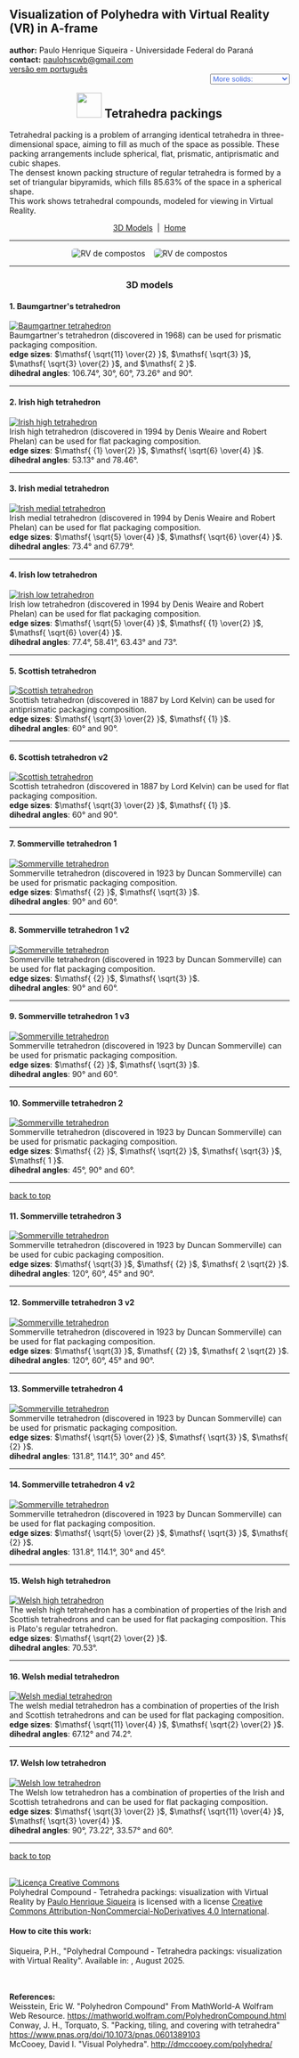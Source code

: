 <link rel="stylesheet" href="../scripts/style.css">
<meta charset="utf-8">
<script type="text/x-mathjax-config">
	  MathJax.Hub.Config({
		showProcessingMessages: false,
		tex2jax: { inlineMath: [['$','$'],['\\(','\\)']] }
	  });
</script>
<script type="text/javascript" src="https://cdn.mathjax.org/mathjax/latest/MathJax.js?config=TeX-MML-AM_HTMLorMML"></script>
<link rel="icon" type="image/png" href="vr/salas/imagens/icone.png">
<h2>Visualization of Polyhedra with Virtual Reality (VR) in A-frame</h2>
 <b>author:</b> Paulo Henrique Siqueira - Universidade Federal do Paraná
 <br><b>contact:</b> <a href="#">paulohscwb@gmail.com</a>
 <br><a href="https://paulohscwb.github.io/polycompound/tetrahedra/pt-br/">versão em português</a>
 <form style="margin: 0 auto; float:right; text-align:right; width:100%; margin-bottom:15px;">
	<select id="url" onchange="urlHandler(this.value)" style="color:royalblue;">
		<option disabled selected value>More solids:</option>
		<option value="../compounds1/">Tetrahedra family</option>
		<option value="../compounds2/">Cube family</option>
		<option disabled value="../tetrahedra/">Tetrahedra packings</option>
		<!--<option value="../compounds3/">Octahedra family</option>
		<option value="../compounds4/">Dodecahedra and icosahedra family 1</option>
		<option value="../compounds5/">Dodecahedra and icosahedra family 2</option>
		<option value="../compounds6/">Compounds of dual polyhedra</option>
		<option value="../compounds7/">Compounds of two polyhedra</option>-->
	</select>
</form>
<script>
function urlHandler(value) {                               
    window.location.assign(`${value}`);
}
</script>

<p id="p1"></p>
  <h2 align="center"><img src="vr/salas/imagens/icone.png" style="margin-bottom:-10px" width="45"> Tetrahedra packings</h2>
Tetrahedral packing is a problem of arranging identical tetrahedra in three-dimensional space, aiming to fill as much of the space as possible. These packing arrangements include spherical, flat, prismatic, antiprismatic and cubic shapes.
<br>The densest known packing structure of regular tetrahedra is formed by a set of triangular bipyramids, which fills 85.63% of the space in a spherical shape.
<br>This work shows tetrahedral compounds, modeled for viewing in Virtual Reality.
<p align="center"><a href="#m3d">3D Models</a><span>&nbsp;&nbsp;|&nbsp;&nbsp;</span><a href="../">Home</a></p>
<hr>
 <p align="center"><img src="vr/salas/videos/compound1.gif" style="max-width: 45%; border-radius:5px; margin-right:15px" loading="lazy" alt="RV de compostos"/><img src="vr/salas/videos/compound2.gif" style="max-width: 45%; border-radius:5px;" loading="lazy" alt="RV de compostos"/></p>
<hr>
<h3 id="m3d" align="center">3D models</h3>
<!--<iframe width="560" height="315" style="max-width:100%" src="https://www.youtube.com/embed/videoseries?list=PLy0I_lGW8HxUNlFkcmo7my5krrhVG2_BH" title="YouTube video player" frameborder="0" allow="accelerometer; autoplay; clipboard-write; encrypted-media; gyroscope; picture-in-picture; web-share" allowfullscreen></iframe>-->
<h4>1. Baumgartner's tetrahedron</h4>
<a href="vr/Baumgartner.htm" target="_blank" title="3D model" class="fotoA"><img src="ar/0A.png" class="foto" alt="Baumgartner tetrahedron"></a>
 <br>Baumgartner's tetrahedron (discovered in 1968) can be used for prismatic packaging composition.
 <br><b>edge sizes</b>: $\mathsf{ \sqrt{11} \over{2} }$, $\mathsf{ \sqrt{3} }$, $\mathsf{ \sqrt{3} \over{2} }$, and $\mathsf{ 2 }$.
 <br><b>dihedral angles</b>: 106.74°, 30°, 60°, 73.26° and 90°.
 <br>
<hr>
<h4>2. Irish high tetrahedron</h4>
<a href="vr/IrishHigh.htm" target="_blank" title="3D model" class="fotoA"><img src="ar/1A.png" class="foto" alt="Irish high tetrahedron"></a>
 <br>Irish high tetrahedron (discovered in 1994 by Denis Weaire and Robert Phelan) can be used for flat packaging composition.
 <br><b>edge sizes</b>: $\mathsf{ {1} \over{2} }$, $\mathsf{ \sqrt{6} \over{4} }$.
 <br><b>dihedral angles</b>: 53.13° and 78.46°.
 <br>
<hr>
<h4>3. Irish medial tetrahedron</h4>
<a href="vr/IrishMedial.htm" target="_blank" title="3D model" class="fotoA"><img src="ar/3A.png" class="foto" alt="Irish medial tetrahedron"></a>
 <br>Irish medial tetrahedron (discovered in 1994 by Denis Weaire and Robert Phelan) can be used for flat packaging composition.
 <br><b>edge sizes</b>: $\mathsf{ \sqrt{5} \over{4} }$, $\mathsf{ \sqrt{6} \over{4} }$.
 <br><b>dihedral angles</b>: 73.4° and 67.79°.
 <br>
<hr>
<h4>4. Irish low tetrahedron</h4>
<a href="vr/IrishLow.htm" target="_blank" title="3D model" class="fotoA"><img src="ar/2A.png" class="foto" alt="Irish low tetrahedron"></a>
 <br>Irish low tetrahedron (discovered in 1994 by Denis Weaire and Robert Phelan) can be used for flat packaging composition.
 <br><b>edge sizes</b>: $\mathsf{ \sqrt{5} \over{4} }$, $\mathsf{ {1} \over{2} }$, $\mathsf{ \sqrt{6} \over{4} }$.
 <br><b>dihedral angles</b>: 77.4°, 58.41°, 63.43° and 73°.
 <br>
<hr>
<h4>5. Scottish tetrahedron</h4>
<a href="vr/Scottish.htm" target="_blank" title="3D model" class="fotoA"><img src="ar/4A.png" class="foto" alt="Scottish tetrahedron"></a>
 <br>Scottish tetrahedron (discovered in 1887 by Lord Kelvin) can be used for antiprismatic packaging composition.
 <br><b>edge sizes</b>: $\mathsf{ \sqrt{3} \over{2} }$, $\mathsf{ {1} }$.
 <br><b>dihedral angles</b>: 60° and 90°.
 <br>
<hr>
<h4>6. Scottish tetrahedron v2</h4>
<a href="vr/Scottish1.htm" target="_blank" title="3D model" class="fotoA"><img src="ar/5A.png" class="foto" alt="Scottish tetrahedron"></a>
 <br>Scottish tetrahedron (discovered in 1887 by Lord Kelvin) can be used for flat packaging composition.
 <br><b>edge sizes</b>: $\mathsf{ \sqrt{3} \over{2} }$, $\mathsf{ {1} }$.
 <br><b>dihedral angles</b>: 60° and 90°.
 <br>
<hr>
<h4>7. Sommerville tetrahedron 1</h4>
<a href="vr/Sommerville.htm" target="_blank" title="3D model" class="fotoA"><img src="ar/6A.png" class="foto" alt="Sommerville tetrahedron"></a>
 <br>Sommerville tetrahedron (discovered in 1923 by Duncan Sommerville) can be used for prismatic packaging composition.
 <br><b>edge sizes</b>: $\mathsf{ {2} }$, $\mathsf{ \sqrt{3} }$.
 <br><b>dihedral angles</b>: 90° and 60°.
 <br>
<hr>
<h4>8. Sommerville tetrahedron 1 v2</h4>
<a href="vr/Sommerville_a.htm" target="_blank" title="3D model" class="fotoA"><img src="ar/7A.png" class="foto" alt="Sommerville tetrahedron"></a>
 <br>Sommerville tetrahedron (discovered in 1923 by Duncan Sommerville) can be used for flat packaging composition.
 <br><b>edge sizes</b>: $\mathsf{ {2} }$, $\mathsf{ \sqrt{3} }$.
 <br><b>dihedral angles</b>: 90° and 60°.
 <br>
<hr>
<h4>9. Sommerville tetrahedron 1 v3</h4>
<a href="vr/Sommerville_b.htm" target="_blank" title="3D model" class="fotoA"><img src="ar/8A.png" class="foto" alt="Sommerville tetrahedron"></a>
 <br>Sommerville tetrahedron (discovered in 1923 by Duncan Sommerville) can be used for prismatic packaging composition.
 <br><b>edge sizes</b>: $\mathsf{ {2} }$, $\mathsf{ \sqrt{3} }$.
 <br><b>dihedral angles</b>: 90° and 60°.
 <br>
<hr>
<h4>10. Sommerville tetrahedron 2</h4>
<a href="vr/Sommerville2.htm" target="_blank" title="3D model" class="fotoA"><img src="ar/9A.png" class="foto" alt="Sommerville tetrahedron"></a>
 <br>Sommerville tetrahedron (discovered in 1923 by Duncan Sommerville) can be used for prismatic packaging composition.
 <br><b>edge sizes</b>: $\mathsf{ {2} }$, $\mathsf{ \sqrt{2} }$, $\mathsf{ \sqrt{3} }$, $\mathsf{ 1 }$.
 <br><b>dihedral angles</b>: 45°, 90° and 60°.
 <br>
<hr>
<p class="topop"><a href="#p1" class="topo">back to top</a></p>
<h4>11. Sommerville tetrahedron 3</h4>
<a href="vr/Sommerville3.htm" target="_blank" title="3D model" class="fotoA"><img src="ar/10A.png" class="foto" alt="Sommerville tetrahedron"></a>
 <br>Sommerville tetrahedron (discovered in 1923 by Duncan Sommerville) can be used for cubic packaging composition.
 <br><b>edge sizes</b>: $\mathsf{ \sqrt{3} }$, $\mathsf{ {2} }$, $\mathsf{ 2 \sqrt{2} }$.
 <br><b>dihedral angles</b>: 120°, 60°, 45° and 90°.
 <br>
<hr>
<h4>12. Sommerville tetrahedron 3 v2</h4>
<a href="vr/Sommerville3_a.htm" target="_blank" title="3D model" class="fotoA"><img src="ar/11A.png" class="foto" alt="Sommerville tetrahedron"></a>
 <br>Sommerville tetrahedron (discovered in 1923 by Duncan Sommerville) can be used for flat packaging composition.
 <br><b>edge sizes</b>: $\mathsf{ \sqrt{3} }$, $\mathsf{ {2} }$, $\mathsf{ 2 \sqrt{2} }$.
 <br><b>dihedral angles</b>: 120°, 60°, 45° and 90°.
 <br>
<hr>
<h4>13. Sommerville tetrahedron 4</h4>
<a href="vr/Sommerville4.htm" target="_blank" title="3D model" class="fotoA"><img src="ar/12A.png" class="foto" alt="Sommerville tetrahedron"></a>
 <br>Sommerville tetrahedron (discovered in 1923 by Duncan Sommerville) can be used for prismatic packaging composition.
 <br><b>edge sizes</b>: $\mathsf{ \sqrt{5} \over{2} }$, $\mathsf{ \sqrt{3} }$, $\mathsf{ {2} }$.
 <br><b>dihedral angles</b>: 131.8°, 114.1°, 30° and 45°.
 <br>
<hr>
<h4>14. Sommerville tetrahedron 4 v2</h4>
<a href="vr/Sommerville4_a.htm" target="_blank" title="3D model" class="fotoA"><img src="ar/13A.png" class="foto" alt="Sommerville tetrahedron"></a>
 <br>Sommerville tetrahedron (discovered in 1923 by Duncan Sommerville) can be used for flat packaging composition.
 <br><b>edge sizes</b>: $\mathsf{ \sqrt{5} \over{2} }$, $\mathsf{ \sqrt{3} }$, $\mathsf{ {2} }$.
 <br><b>dihedral angles</b>: 131.8°, 114.1°, 30° and 45°.
 <br>
<hr>
<h4>15. Welsh high tetrahedron</h4>
<a href="vr/WelshHigh.htm" target="_blank" title="3D model" class="fotoA"><img src="ar/14A.png" class="foto" alt="Welsh high tetrahedron"></a>
 <br>The welsh high tetrahedron has a combination of properties of the Irish and Scottish tetrahedrons and can be used for flat packaging composition. This is Plato's regular tetrahedron.
 <br><b>edge sizes</b>: $\mathsf{ \sqrt{2} \over{2} }$.
 <br><b>dihedral angles</b>: 70.53°.
 <br>
<hr>
 <h4>16. Welsh medial tetrahedron</h4>
<a href="vr/WelshMedial.htm" target="_blank" title="3D model" class="fotoA"><img src="ar/16A.png" class="foto" alt="Welsh medial tetrahedron"></a>
 <br>The welsh medial tetrahedron has a combination of properties of the Irish and Scottish tetrahedrons and can be used for flat packaging composition.
 <br><b>edge sizes</b>: $\mathsf{ \sqrt{11} \over{4} }$, $\mathsf{ \sqrt{2} \over{2} }$.
 <br><b>dihedral angles</b>: 67.12° and 74.2°.
 <br>
<hr>
<h4>17. Welsh low tetrahedron</h4>
<a href="vr/WelshLow.htm" target="_blank" title="3D model" class="fotoA"><img src="ar/15A.png" class="foto" alt="Welsh low tetrahedron"></a>
 <br>The Welsh low tetrahedron has a combination of properties of the Irish and Scottish tetrahedrons and can be used for flat packaging composition.
 <br><b>edge sizes</b>: $\mathsf{ \sqrt{3} \over{2} }$, $\mathsf{ \sqrt{11} \over{4} }$, $\mathsf{ \sqrt{3} \over{4} }$.
 <br><b>dihedral angles</b>: 90°, 73.22°, 33.57° and 60°.
 <br>
<hr>
<p class="topop"><a href="#p1" class="topo">back to top</a></p>

<br><a rel="license" href="http://creativecommons.org/licenses/by-nc-nd/4.0/"><img alt="Licença Creative Commons" style="border-width:0" src="https://i.creativecommons.org/l/by-nc-nd/4.0/88x31.png" loading="lazy"/></a><br /><span xmlns:dct="http://purl.org/dc/terms/" property="dct:title">Polyhedral Compound - Tetrahedra packings: visualization with Virtual Reality</span> by <a xmlns:cc="http://creativecommons.org/ns#" href="https://paulohscwb.github.io/polycompound/tetrahedra/" property="cc:attributionName" rel="cc:attributionURL">Paulo Henrique Siqueira</a> is licensed with a license <a rel="license" href="http://creativecommons.org/licenses/by-nc-nd/4.0/">Creative Commons Attribution-NonCommercial-NoDerivatives 4.0 International</a>.

<h4>How to cite this work:</h4> 
<p>Siqueira, P.H., "Polyhedral Compound - Tetrahedra packings: visualization with Virtual Reality". Available in: <https://paulohscwb.github.io/polycompound/tetrahedra/>, August 2025.</p>
<!--<a target="_blank" href="https://doi.org/10.5281/zenodo.14502405"><img src="https://zenodo.org/badge/DOI/10.5281/zenodo.14502405.svg" alt="DOI"></a>-->
<br><br><b>References:</b>
<br>Weisstein, Eric W. "Polyhedron Compound" From MathWorld-A Wolfram Web Resource. <a href="https://mathworld.wolfram.com/ArchimedeanDual.html" target="_blank">https://mathworld.wolfram.com/PolyhedronCompound.html</a>
<br>Conway, J. H., Torquato, S. "Packing, tiling, and covering with tetrahedra" <a href="https://www.pnas.org/doi/10.1073/pnas.0601389103" target="_blank">https://www.pnas.org/doi/10.1073/pnas.0601389103</a>
<br>McCooey, David I. "Visual Polyhedra". <a href="http://dmccooey.com/polyhedra/" target="_blank">http://dmccooey.com/polyhedra/</a>

